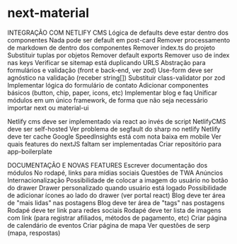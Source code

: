 # next-material

INTEGRAÇÃO COM NETLIFY CMS
Lógica de defaults deve estar dentro dos componentes
Nada pode ser default em post-card
Remover processamento de markdown de dentro dos componentes
Remover index.ts do projeto
Substituir tuplas por objetos
Remover default exports
Remover uso de index nas keys
Verificar se sitemap está duplicando URLS
Abstração para formulários e validação (front e back-end, ver zod)
Use-form deve ser agnóstico na validação (receber string[])
Substituir class-validator por zod
Implementar lógica do formulário de contato
Adicionar componentes básicos (button, chip, paper, icons, etc)
Implementar blog e faq
Unificar módulos em um único framework, de forma que não seja necessário importar next ou material-ui

Netlify cms deve ser implementado via react ao invés de script
NetlifyCMS deve ser self-hosted
Ver problema de segfault do sharp no netlify
Netlify deve ter cache
Google SpeedInsights está com nota baixa em mobile
Ver quais features do nextJS faltam ser implementadas
Criar repositório para app-boilerplate

DOCUMENTAÇÃO E NOVAS FEATURES
Escrever documentação dos módulos
No rodapé, links para mídias sociais
Questões de TWA
Anúncios
Internacionalização
Possibilidade de colocar a imagem do usuário no botão do drawer
Drawer personalizado quando usuário está logado
Possibilidade de adicionar ícones ao lado do drawer (ver portal react)
Blog deve ter área de "mais lidas" nas postagens
Blog deve ter área de "tags" nas postagens
Rodapé deve ter link para redes sociais
Rodapé deve ter lista de imagens com link (para registrar afiliados, métodos de pagamento, etc)
Criar página de calendário de eventos
Criar página de mapa
Ver questões de serp (mapa, respostas)
